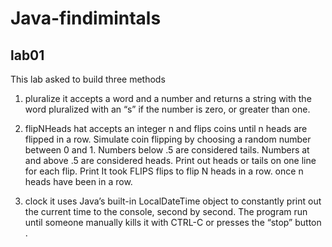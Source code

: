 # **Java-findimintals**

## lab01 
This lab asked to build three methods 
 
 1. pluralize 
 it accepts a word and a number and returns a string with the word pluralized with an “s” if the number is zero, or greater than one.

 2. flipNHeads
 hat accepts an integer n and flips coins until n heads are flipped in a row. Simulate coin flipping by choosing a random number between 0 and 1. Numbers below .5 are considered tails. Numbers at and above .5 are considered heads. Print out heads or tails on one line for each flip. Print It took FLIPS flips to flip N heads in a row. once n heads have been in a row.

 3. clock 
it  uses Java’s built-in LocalDateTime object to constantly print out the current time to the console, second by second. The program run until someone manually kills it with CTRL-C or presses the “stop” button .